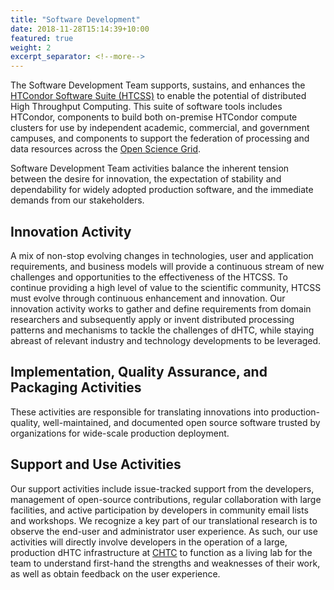 ```yaml
---
title: "Software Development" 
date: 2018-11-28T15:14:39+10:00 
featured: true
weight: 2 
excerpt_separator: <!--more-->
---
```


The Software Development Team supports, sustains, and enhances the 
<a href="http://research.cs.wisc.edu/htcondor/">HTCondor Software Suite (HTCSS)</a> 
to enable the potential of distributed High Throughput
Computing. This suite of software tools includes HTCondor, components to build
both on-premise HTCondor compute clusters for use by independent academic,
commercial, and government campuses, and components to support the federation of
processing and data resources across the <a href="http://www.opensciencegrid.org/">Open Science Grid</a>. 
<!--more-->

Software Development Team activities balance the inherent tension between the
desire for innovation, the expectation of stability and dependability for widely
adopted production software, and the immediate demands from our stakeholders.  

## Innovation Activity
A mix of non-stop evolving changes in technologies, user and application
requirements, and business models will provide a continuous stream of new
challenges and opportunities to the effectiveness of the HTCSS. To continue
providing a high level of value to the scientific community, HTCSS must evolve
through continuous enhancement and innovation. Our innovation activity works to
gather and define requirements from domain researchers and subsequently apply or
invent distributed processing patterns and mechanisms to tackle the challenges
of dHTC, while staying abreast of relevant industry and technology developments
to be leveraged.

## Implementation, Quality Assurance, and Packaging Activities
These activities are responsible for translating innovations into
production-quality, well-maintained, and documented open source software trusted
by organizations for wide-scale production deployment.

## Support and Use Activities
Our support activities include issue-tracked support from the developers,
management of open-source contributions, regular collaboration with large
facilities, and active participation by developers in community email lists and
workshops.  We recognize a key part of our translational research is to observe
the end-user and administrator user experience. As such, our use activities will
directly involve developers in the operation of a large, production dHTC
infrastructure at <a href="https://chtc.cs.wisc.edu/">CHTC</a> to function as a living lab for the team to understand
first-hand the strengths and weaknesses of their work, as well as obtain
feedback on the user experience.


